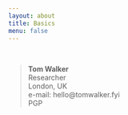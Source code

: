 ```yaml
---
layout: about
title: Basics
menu: false
---
```


<br>
<blockquote>
<div dir="ltr"><strong>Tom Walker</strong></div>
<div dir="ltr" style="text-align: left;">Researcher</div>
<div dir="ltr" style="text-align: left;">London, UK</div>
<div dir="ltr" style="text-align: left;">e-mail: hello@tomwalker.fyi</div>
<div dir="ltr" style="text-align: left;">PGP <a href="https://keybase.io/thomwithoutanh"8415 559B E021 814D></a></blockquote>
&nbsp;
